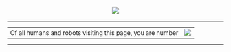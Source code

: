 <p align="center">
  <a href="https://github.com/DenverCoder1/readme-typing-svg"><img src="https://readme-typing-svg.herokuapp.com?font=&vCenter=true&lines=Hey+there,+I+am+a1!+%F0%9F%91%8B;WWriting+code+for+web2+and+web3+%F0%9F%92%BB;Check+out+my+work+%E2%9C%85&center=true&width=380&height=45"></a>   
</p>

<hr>                      
<table align="center">    
  <tr>    
    <td>Of all humans and robots visiting this page, you are number</td>  
    <td><img src="https://profile-counter.glitch.me/thecodingcrow/count.svg" height="30" /></td>
  </tr>
</table>  
<hr>



<!--![cool animation](https://github.com/thecodingcrow/thecodingcrow/blob/output/github-contribution-grid-snake.gif)
